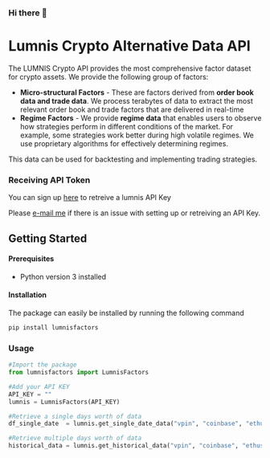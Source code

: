 ### Hi there 👋


# Lumnis Crypto Alternative Data API

The LUMNIS Crypto API provides the most comprehensive factor dataset for crypto assets. We provide the following group of factors:

- **Micro-structural Factors** - These are factors derived from **order book data and trade data**. We process terabytes of data to extract the most relevant order book and trade factors that are delivered in real-time
- **Regime Factors** - We provide **regime data** that enables users to observe how strategies perform in different conditions of the market. For example, some strategies work better during high volatile regimes. We use proprietary algorithms for effectively determining regimes.


This data can be used for backtesting and implementing trading strategies.


### Receiving API Token
You can sign up [here](https://docs.lumnis.io) to retreive a lumnis API Key 

Please [e-mail me](mailto:ajaye@lumnis.org) if there is an issue with setting up or retreiving an API Key.

## Getting Started
#### Prerequisites
- Python version 3 installed

#### Installation
The package can easily be installed by running the following command 
```python
pip install lumnisfactors
```


### Usage
```python
#Import the package
from lumnisfactors import LumnisFactors

#Add your API KEY
API_KEY = ""
lumnis = LumnisFactors(API_KEY)

#Retrieve a single days worth of data
df_single_date  = lumnis.get_single_date_data("vpin", "coinbase", "ethusd",  "hour", "2022-01-01")

#Retrieve multiple days worth of data
historical_data = lumnis.get_historical_data("vpin", "coinbase", "ethusd",  "hour", "2022-01-01", "2022-02-01")
```
